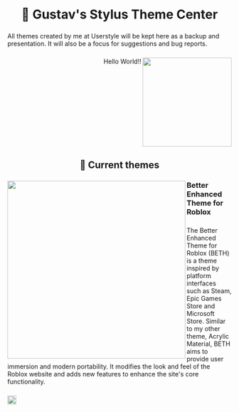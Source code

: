 <h1 align="center">🎨 Gustav's Stylus Theme Center</h1>

###

<p align="left">All themes created by me at Userstyle will be kept here as a backup and presentation. It will also be a focus for suggestions and bug reports.</p>

###

<img align="right" height="200" src="https://i.imgflip.com/65efzo.gif"  />

###

<p align="right">Hello World!!</p>

###

<br clear="both">

<h2 align="center">🎨 Current themes</h2>

###

<img align="left" height="400" src="https://github.com/GustavHeinrich/UserStyles/assets/164238337/a8a036c1-95db-4ef5-8a26-0c3aaccf2de7"  />

###

<h3 align="left">Better Enhanced Theme for Roblox</h3>

###

<p align="left">The Better Enhanced Theme for Roblox (BETH) is a theme inspired by platform interfaces such as Steam, Epic Games Store and Microsoft Store. Similar to my other theme, Acrylic Material, BETH aims to provide user immersion and modern portability. It modifies the look and feel of the Roblox website and adds new features to enhance the site's core functionality.</p>

###

<div align="left">
  <img src="https://cdn.jsdelivr.net/gh/devicons/devicon/icons/css3/css3-plain-wordmark.svg" height="20" alt="css3 logo"  />
</div>

###
